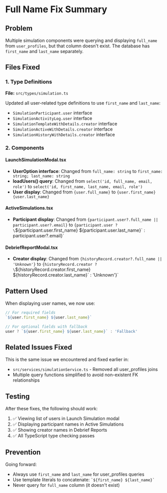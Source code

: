 # Full Name Fix Summary

## Problem
Multiple simulation components were querying and displaying `full_name` from `user_profiles`, but that column doesn't exist. The database has `first_name` and `last_name` separately.

## Files Fixed

### 1. Type Definitions
**File:** `src/types/simulation.ts`

Updated all user-related type definitions to use `first_name` and `last_name`:
- `SimulationParticipant.user` interface
- `SimulationActivityLog.user` interface  
- `SimulationTemplateWithDetails.creator` interface
- `SimulationActiveWithDetails.creator` interface
- `SimulationHistoryWithDetails.creator` interface

### 2. Components

#### LaunchSimulationModal.tsx
- **UserOption interface**: Changed from `full_name: string` to `first_name: string; last_name: string`
- **loadUsers() query**: Changed from `select('id, full_name, email, role')` to `select('id, first_name, last_name, email, role')`
- **User display**: Changed from `{user.full_name}` to `{user.first_name} {user.last_name}`

#### ActiveSimulations.tsx
- **Participant display**: Changed from `{participant.user?.full_name || participant.user?.email}` to `{participant.user ? \`${participant.user.first_name} ${participant.user.last_name}\` : participant.user?.email}`

#### DebriefReportModal.tsx
- **Creator display**: Changed from `{historyRecord.creator?.full_name || 'Unknown'}` to `{historyRecord.creator ? \`${historyRecord.creator.first_name} ${historyRecord.creator.last_name}\` : 'Unknown'}`

## Pattern Used

When displaying user names, we now use:
```typescript
// For required fields
`${user.first_name} ${user.last_name}`

// For optional fields with fallback
user ? `${user.first_name} ${user.last_name}` : 'Fallback'
```

## Related Issues Fixed

This is the same issue we encountered and fixed earlier in:
- `src/services/simulationService.ts` - Removed all user_profiles joins
- Multiple query functions simplified to avoid non-existent FK relationships

## Testing

After these fixes, the following should work:
1. ✅ Viewing list of users in Launch Simulation modal
2. ✅ Displaying participant names in Active Simulations
3. ✅ Showing creator names in Debrief Reports
4. ✅ All TypeScript type checking passes

## Prevention

Going forward:
- Always use `first_name` and `last_name` for user_profiles queries
- Use template literals to concatenate: `` `${first_name} ${last_name}` ``
- Never query for `full_name` column (it doesn't exist)
